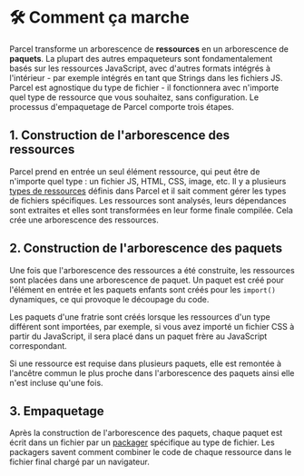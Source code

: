 # 🛠 Comment ça marche

Parcel transforme un arborescence de **ressources** en un arborescence de **paquets**. La plupart des autres empaqueteurs sont fondamentalement basés sur les ressources JavaScript, avec d'autres formats intégrés à l'intérieur - par exemple intégrés en tant que Strings dans les fichiers JS. Parcel est agnostique du type de fichier - il fonctionnera avec n'importe quel type de ressource que vous souhaitez, sans configuration. Le processus d'empaquetage de Parcel comporte trois étapes.

## 1. Construction de l'arborescence des ressources

Parcel prend en entrée un seul élément ressource, qui peut être de n'importe quel type : un fichier JS, HTML, CSS, image, etc. Il y a plusieurs [types de ressources](https://github.com/amymariaparker2401/website/tree/574adba7f88c1181c822d553056158f78247bbe7/src/i18n/fr/docs/asset_types.html) définis dans Parcel et il sait comment gérer les types de fichiers spécifiques. Les ressources sont analysés, leurs dépendances sont extraites et elles sont transformées en leur forme finale compilée. Cela crée une arborescence des ressources.

## 2. Construction de l'arborescence des paquets

Une fois que l'arborescence des ressources a été construite, les ressources sont placées dans une arborescence de paquet. Un paquet est créé pour l'élément en entrée et les paquets enfants sont créés pour les `import()` dynamiques, ce qui provoque le découpage du code.

Les paquets d'une fratrie sont créés lorsque les ressources d'un type différent sont importées, par exemple, si vous avez importé un fichier CSS à partir du JavaScript, il sera placé dans un paquet frère au JavaScript correspondant.

Si une ressource est requise dans plusieurs paquets, elle est remontée à l'ancêtre commun le plus proche dans l'arborescence des paquets ainsi elle n'est incluse qu'une fois.

## 3. Empaquetage

Après la construction de l'arborescence des paquets, chaque paquet est écrit dans un fichier par un [packager](https://github.com/amymariaparker2401/website/tree/574adba7f88c1181c822d553056158f78247bbe7/src/i18n/fr/docs/packagers.html) spécifique au type de fichier. Les packagers savent comment combiner le code de chaque ressource dans le fichier final chargé par un navigateur.

